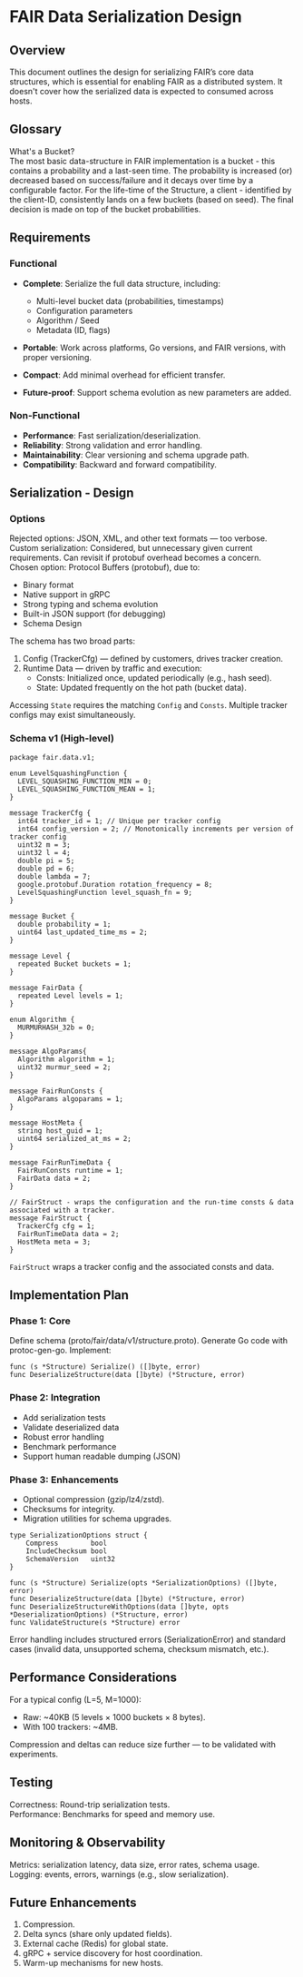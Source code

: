 # FAIR Data Serialization Design
## Overview

This document outlines the design for serializing FAIR’s core data structures, which is essential for enabling FAIR as a distributed system. It doesn't cover how the serialized data is expected to consumed across hosts.


## Glossary 

What's a Bucket? \
The most basic data-structure in FAIR implementation is a bucket - this contains a probability and a last-seen time. The probability is increased (or) decreased based on success/failure and it decays over time by a configurable factor. For the life-time of the Structure, a client - identified by the client-ID, consistently lands on a few buckets (based on seed). The final decision is made on top of the bucket probabilities.

## Requirements
### Functional
- **Complete**: Serialize the full data structure, including:
    - Multi-level bucket data (probabilities, timestamps)
    - Configuration parameters
    - Algorithm / Seed
    - Metadata (ID, flags)

- **Portable**: Work across platforms, Go versions, and FAIR versions, with proper versioning.
- **Compact**: Add minimal overhead for efficient transfer.
- **Future-proof**: Support schema evolution as new parameters are added.

### Non-Functional
- **Performance**: Fast serialization/deserialization.
- **Reliability**: Strong validation and error handling.
- **Maintainability**: Clear versioning and schema upgrade path.
- **Compatibility**: Backward and forward compatibility.

## Serialization - Design
### Options
Rejected options: JSON, XML, and other text formats — too verbose. \
Custom serialization: Considered, but unnecessary given current requirements. Can revisit if protobuf overhead becomes a concern. \
Chosen option: Protocol Buffers (protobuf), due to:
- Binary format
- Native support in gRPC
- Strong typing and schema evolution
- Built-in JSON support (for debugging)
- Schema Design

The schema has two broad parts:
1)  Config (TrackerCfg) — defined by customers, drives tracker creation.
2) Runtime Data — driven by traffic and execution:
   - Consts: Initialized once, updated periodically (e.g., hash seed).
   - State: Updated frequently on the hot path (bucket data).

Accessing `State` requires the matching `Config` and `Consts`. Multiple tracker configs may exist simultaneously.

### Schema v1 (High-level)
```
package fair.data.v1;

enum LevelSquashingFunction {
  LEVEL_SQUASHING_FUNCTION_MIN = 0;
  LEVEL_SQUASHING_FUNCTION_MEAN = 1;
}

message TrackerCfg {
  int64 tracker_id = 1; // Unique per tracker config
  int64 config_version = 2; // Monotonically increments per version of tracker config
  uint32 m = 3;
  uint32 l = 4;
  double pi = 5;
  double pd = 6;
  double lambda = 7;
  google.protobuf.Duration rotation_frequency = 8;
  LevelSquashingFunction level_squash_fn = 9;
}

message Bucket {
  double probability = 1;
  uint64 last_updated_time_ms = 2;
}

message Level {
  repeated Bucket buckets = 1;
}

message FairData {
  repeated Level levels = 1;
}

enum Algorithm {
  MURMURHASH_32b = 0;
}

message AlgoParams{
  Algorithm algorithm = 1;
  uint32 murmur_seed = 2;
}

message FairRunConsts {
  AlgoParams algoparams = 1;
}

message HostMeta {
  string host_guid = 1;
  uint64 serialized_at_ms = 2;
}

message FairRunTimeData {
  FairRunConsts runtime = 1;
  FairData data = 2;
}

// FairStruct - wraps the configuration and the run-time consts & data associated with a tracker.
message FairStruct {
  TrackerCfg cfg = 1;
  FairRunTimeData data = 2;
  HostMeta meta = 3;
}
```

`FairStruct` wraps a tracker config and the associated consts and data. 

## Implementation Plan
### Phase 1: Core

Define schema (proto/fair/data/v1/structure.proto).
Generate Go code with protoc-gen-go.
Implement:
```
func (s *Structure) Serialize() ([]byte, error)
func DeserializeStructure(data []byte) (*Structure, error)
```

### Phase 2: Integration
- Add serialization tests
- Validate deserialized data
- Robust error handling
- Benchmark performance 
- Support human readable dumping (JSON)

### Phase 3: Enhancements
- Optional compression (gzip/lz4/zstd).
- Checksums for integrity.
- Migration utilities for schema upgrades.

``` 
type SerializationOptions struct {
    Compress        bool
    IncludeChecksum bool
    SchemaVersion   uint32
}

func (s *Structure) Serialize(opts *SerializationOptions) ([]byte, error)
func DeserializeStructure(data []byte) (*Structure, error)
func DeserializeStructureWithOptions(data []byte, opts *DeserializationOptions) (*Structure, error)
func ValidateStructure(s *Structure) error
```

Error handling includes structured errors (SerializationError) and standard cases (invalid data, unsupported schema, checksum mismatch, etc.).

## Performance Considerations

For a typical config (L=5, M=1000):
- Raw: ~40KB (5 levels × 1000 buckets × 8 bytes).
- With 100 trackers: ~4MB.

Compression and deltas can reduce size further — to be validated with experiments.

## Testing
Correctness: Round-trip serialization tests. \
Performance: Benchmarks for speed and memory use.

## Monitoring & Observability
Metrics: serialization latency, data size, error rates, schema usage.\
Logging: events, errors, warnings (e.g., slow serialization).

## Future Enhancements
1) Compression.
2) Delta syncs (share only updated fields).
3) External cache (Redis) for global state.
4) gRPC + service discovery for host coordination.
5) Warm-up mechanisms for new hosts.